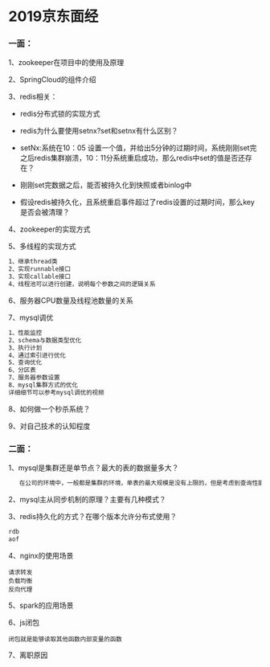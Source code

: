 # 2019京东面经

### 一面：

1、zookeeper在项目中的使用及原理

2、SpringCloud的组件介绍

3、redis相关：

- redis分布式锁的实现方式

- redis为什么要使用setnx?set和setnx有什么区别？

- setNx:系统在10：05 设置一个值，并给出5分钟的过期时间，系统刚刚set完之后redis集群崩溃，10：11分系统重启成功，那么redis中set的值是否还存在？

- 刚刚set完数据之后，能否被持久化到快照或者binlog中

- 假设redis被持久化，且系统重启事件超过了redis设置的过期时间，那么key是否会被清理？	


4、zookeeper的实现方式

5、多线程的实现方式

```tex
1、继承thread类
2、实现runnable接口
3、实现callable接口
4、线程池可以进行创建，说明每个参数之间的逻辑关系
```

6、服务器CPU数量及线程池数量的关系

7、mysql调优

```tex
1、性能监控
2、schema与数据类型优化
3、执行计划
4、通过索引进行优化
5、查询优化
6、分区表
7、服务器参数设置
8、mysql集群方式的优化
详细细节可以参考mysql调优的视频
```

8、如何做一个秒杀系统？

9、对自己技术的认知程度

### 二面：

1、mysql是集群还是单节点？最大的表的数据量多大？

```tex
   在公司的环境中，一般都是集群的环境，单表的最大规模是没有上限的，但是考虑到查询性能的优化，一般在几千万左右，超过之后会大程度的影响性能
```

2、mysql主从同步机制的原理？主要有几种模式？

3、redis持久化的方式？在哪个版本允许分布式使用？

```tex
rdb
aof
```

4、nginx的使用场景

```
请求转发
负载均衡
反向代理
```

5、spark的应用场景

6、js闭包

```
闭包就是能够读取其他函数内部变量的函数
```

7、离职原因

